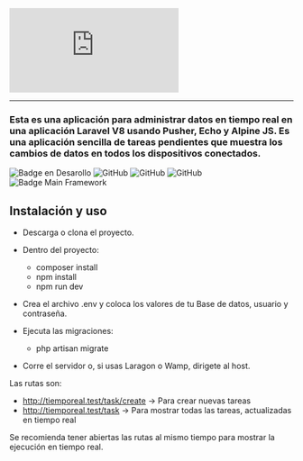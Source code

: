![Real time App](https://r2dev-consulting.tech/gallery/image.php?twg_album=&twg_type=small&twg_show=realtime_logo.jpg&twg_rot=-1)
<hr>

<h3> Esta es una aplicación para administrar datos en tiempo real en una aplicación Laravel V8 usando Pusher, Echo y Alpine JS. Es una aplicación sencilla de tareas pendientes que muestra los cambios de datos en todos los dispositivos conectados.</h3>

![Badge en Desarollo](https://img.shields.io/badge/STATUS-COMPLETADO-green)
![GitHub](https://img.shields.io/github/languages/code-size/dev-arod/tiemporeal)
![GitHub](https://img.shields.io/github/last-commit/dev-arod/tiemporeal)
![GitHub](https://img.shields.io/github/downloads/dev-arod/tiemporeal/total?style=plastic)
![Badge Main Framework](https://img.shields.io/badge/Main%20Framework-Laravel%20-orange)

## Instalación y uso

* Descarga o clona el proyecto.
* Dentro del proyecto:
    - composer install
    - npm install
    - npm run dev

* Crea el archivo .env y coloca los valores de tu Base de datos, usuario y contraseña.
* Ejecuta las migraciones:
    - php artisan migrate
* Corre el servidor o, si usas Laragon o Wamp, dirigete al host.

Las rutas son:
* http://tiemporeal.test/task/create    -> Para crear nuevas tareas
* http://tiemporeal.test/task           -> Para mostrar todas las tareas, actualizadas en tiempo real
    
Se recomienda tener abiertas las rutas al mismo tiempo para mostrar la ejecución en tiempo real.


